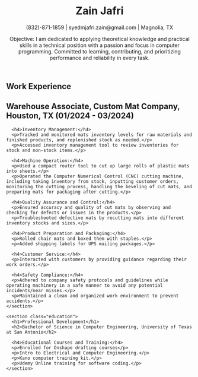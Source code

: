 <!DOCTYPE html>
<html lang="en">
<head>
  <meta charset="UTF-8">
  <meta name="viewport" content="width=device-width, initial-scale=1.0">
  <title>Zain Jafri Resume</title>
  <link rel="stylesheet" href="style.css">
</head>
<body>
  <header>
    <h1>Zain Jafri</h1>
    <p>(832)-871-1859 | syedmjafri.zain@gmail.com | Magnolia, TX</p>
    <p>Objective: I am dedicated to applying theoretical knowledge and practical skills in a technical position with a passion and focus in computer programming. Committed to learning, contributing, and prioritizing performance and reliability in every task.</p>
  </header>

  <main>
    <section class="experience">
      <h1>Work Experience</h1>
      <h2>Warehouse Associate, Custom Mat Company, Houston, TX  (01/2024 - 03/2024)</h2>

      <h4>Inventory Management:</h4>
      <p>Tracked and monitored mats inventory levels for raw materials and finished products, and replenished stock as needed.</p>
      <p>Accessed inventory management tool to review inventories for stock and non-stock items.</p>

      <h4>Machine Operation:</h4>
      <p>Used a compact router tool to cut up large rolls of plastic mats into sheets.</p>
      <p>Operated the Computer Numerical Control (CNC) cutting machine, including taking inventory from stock, inputting customer orders, monitoring the cutting process, handling the beveling of cut mats, and preparing mats for packaging after cutting.</p>

      <h4>Quality Assurance and Control:</h4>
      <p>Ensured accuracy and quality of cut mats by observing and checking for defects or issues in the products.</p>
      <p>Troubleshooted defective mats by recutting mats into different inventory stocks and sizes.</p>

      <h4>Product Preparation and Packaging:</h4>
      <p>Rolled chair mats and boxed them with staples.</p>
      <p>Added shipping labels for UPS mailing packages.</p>

      <h4>Customer Service:</h4>
      <p>Interacted with customers by providing guidance regarding their work orders.</p>

      <h4>Safety Compliance:</h4>
      <p>Adhered to company safety protocols and guidelines while operating machinery in a safe manner to avoid any potential incidents/near misses.</p>
      <p>Maintained a clean and organized work environment to prevent accidents.</p>
    </section>

    <section class="education">
      <h1>Professional Development</h1>
      <h2>Bachelor of Science in Computer Engineering, University of Texas at San Antonio</h2>

      <h4>Educational Courses and Training:</h4>
      <p>Enrolled for Onshape drafting courses</p>
      <p>Intro to Electrical and Computer Engineering.</p>
      <p>Kano computer training kit.</p>
      <p>Udemy Online training for software coding.</p>
    </section>
  </main>

</body>
</html>
